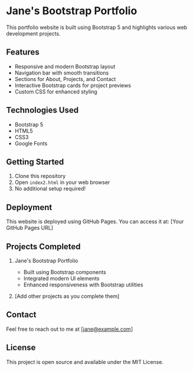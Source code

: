 # Jane's Bootstrap Portfolio

This portfolio website is built using Bootstrap 5 and highlights various web development projects.

## Features

- Responsive and modern Bootstrap layout
- Navigation bar with smooth transitions
- Sections for About, Projects, and Contact
- Interactive Bootstrap cards for project previews
- Custom CSS for enhanced styling

## Technologies Used

- Bootstrap 5
- HTML5
- CSS3
- Google Fonts

## Getting Started

1. Clone this repository
2. Open `index2.html` in your web browser
3. No additional setup required!

## Deployment

This website is deployed using GitHub Pages. You can access it at: [Your GitHub Pages URL]

## Projects Completed

1. Jane's Bootstrap Portfolio
   - Built using Bootstrap components
   - Integrated modern UI elements
   - Enhanced responsiveness with Bootstrap utilities

2. [Add other projects as you complete them]

## Contact

Feel free to reach out to me at [jane@example.com]

## License

This project is open source and available under the MIT License.
